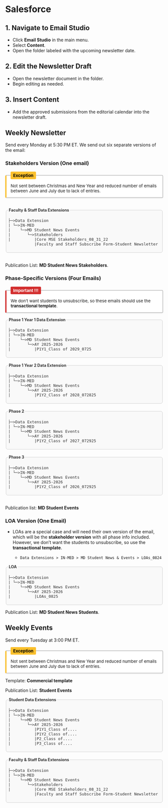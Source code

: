 

# Salesforce

## 1.  Navigate to Email Studio

- Click **Email Studio** in the main menu.
- Select **Content**.
- Open the folder labeled with the upcoming newsletter date.

## 2. Edit the Newsletter Draft

- Open the newsletter document in the folder.
- Begin editing as needed.

## 3. Insert Content

- Add the approved submissions from the editorial calendar into the newsletter draft.

## Weekly Newsletter

Send every Monday at 5:30 PM ET. We send out six separate versions of the email:

### Stakeholders Version (One email)

<fieldset style="
  border-left: 4px solid #fbc02d;
  background-color: #ffffff;
  padding: 1em;
  margin: 1em 0;
  box-shadow: 0 1px 3px rgba(0,0,0,0.1);
  border-radius: 4px;
  max-width: 700px;
  font-size: 0.95em;
">
  <legend style="
    font-weight: bold;
    color: #000000;
    background-color: #fbc02d;
    padding: 0.3em 0.6em;
    border-radius: 3px;
  ">
    Exception
  </legend>
  Not sent between Christmas and New Year and reduced number of emails between June and July due to lack of entries.
</fieldset>
<br>

<fieldset style="max-width: 500px; max-height:300px; color: #333333; font-size: 0.9em; border: 1px solid #ccc; border-radius: 6px; padding: 0.5em; background: #f9f9f9; overflow-x: auto;">
  <legend style="font-weight: bold;">Faculty & Staff Data Extensions</legend>

<pre>
├─>Data Extension
| └─>IN-MED
|    └─>MD Student News Events
|       └─>Stakeholders
|          |Core MSE Stakeholders_08_31_22
           |Faculty and Staff Subscribe Form-Student Newsletter
</pre>
</fieldset> 
<br>

Publication List: **MD Student News Stakeholders**.

### Phase-Specific Versions (Four Emails)
<fieldset style="
  border-left: 4px solid #d32f2f;
  background-color: #ffffff;
  padding: 1em;
  margin: 1em 0;
  border-radius: 4px;
  box-shadow: 0 1px 3px rgba(0,0,0,0.1);
  max-width: 700px;
  width: 100%;
  box-sizing: border-box;
  font-size: 0.95em;
">
  <legend style="
    font-weight: bold;
    color: #ffffff;
    background-color: #d32f2f;
    padding: 0.3em 0.6em;
    border-radius: 3px;
  ">
    Important !!!
  </legend>
  We don’t want students to unsubscribe, so these emails should use the <strong>transactional template</strong>.
</fieldset>

<fieldset style="max-width: 500px; max-height:300px; color: #333333; font-size: 0.9em; border: 1px solid #ccc; border-radius: 6px; padding: 0.5em; background: #f9f9f9; overflow-x: auto;">
  <legend style="font-weight: bold;">Phase 1 Year 1 Data Extension</legend>
  <pre>
├─>Data Extension
| └─>IN-MED
|    └─>MD Student News Events
|       └─>AY 2025-2026  
|          |P1Y1_Class of 2029_0725
</pre>
</fieldset>
<br>
<fieldset style="max-width: 500px; max-height:300px; color: #333333; font-size: 0.9em; border: 1px solid #ccc; border-radius: 6px; padding: 0.5em; background: #f9f9f9; overflow-x: auto;">
  <legend style="font-weight: bold;">Phase 1 Year 2 Data Extension</legend>
  <pre>
├─>Data Extension
| └─>IN-MED
|    └─>MD Student News Events
|       └─>AY 2025-2026  
|          |P1Y2_Class of 2028_072825
</pre>
</fieldset>
<br>
<fieldset style="max-width: 500px; max-height:300px; color: #333333; font-size: 0.9em; border: 1px solid #ccc; border-radius: 6px; padding: 0.5em; background: #f9f9f9; overflow-x: auto;">
  <legend style="font-weight: bold;">Phase 2</legend>
  <pre>
├─>Data Extension
| └─>IN-MED
|    └─>MD Student News Events
|       └─>AY 2025-2026  
|          |P1Y2_Class of 2027_072925
</pre>
</fieldset>
<br>
<fieldset style="max-width: 500px; max-height:300px; color: #333333; font-size: 0.9em; border: 1px solid #ccc; border-radius: 6px; padding: 0.5em; background: #f9f9f9; overflow-x: auto;">
  <legend style="font-weight: bold;">Phase 3</legend>
  <pre>
├─>Data Extension
| └─>IN-MED
|    └─>MD Student News Events
|       └─>AY 2025-2026  
|          |P1Y2_Class of 2026_072925
</pre>
</fieldset>
<br>

Publication list: **MD Student Events**
  
### LOA Version (One Email)

- LOAs are a special case and will need their own version of the email, which will be the **stakeholder version** with all phase info included. However, we don’t want the students to unsubscribe, so use the **transactional template**.

  - `Data Extensions > IN-MED > MD Student News & Events > LOAs_0824`

<fieldset style="max-width: 500px; max-height:300px; color: #333333; font-size: 0.9em; border: 1px solid #ccc; border-radius: 6px; padding: 0.5em; background: #f9f9f9; overflow-x: auto;">
  <legend style="font-weight: bold;">LOA</legend>
  <pre>
├─>Data Extension
| └─>IN-MED
|    └─>MD Student News Events
|       └─>AY 2025-2026  
|          |LOAs_0825
</pre>
</fieldset>

Publication List: **MD Student News Students**.

## Weekly Events

Send every Tuesday at 3:00 PM ET.
<fieldset style="
  border-left: 4px solid #fbc02d;
  background-color: #ffffff;
  padding: 1em;
  margin: 1em 0;
  box-shadow: 0 1px 3px rgba(0,0,0,0.1);
  border-radius: 4px;
  max-width: 700px;
  font-size: 0.95em;
">
  <legend style="
    font-weight: bold;
    color: #000000;
    background-color: #fbc02d;
    padding: 0.3em 0.6em;
    border-radius: 3px;
  ">
    Exception
  </legend>
  Not sent between Christmas and New Year and reduced number of emails between June and July due to lack of entries.
</fieldset>

Template: **Commercial template** 

Publication List: **Student Events**

  <fieldset style="max-width: 500px; max-height:300px; color: #333333; font-size: 0.9em; border: 1px solid #ccc; border-radius: 6px; padding: 0.5em; background: #f9f9f9; overflow-x: auto;">
  <legend style="font-weight: bold;">Student Data Extensions</legend>

<pre>
├─>Data Extension
| └─>IN-MED
|    └─>MD Student News Events
|       └─>AY 2025-2026  
|          |P1Y1_Class of....
|          |P1Y2_Class of....
|          |P2_Class of....
|          |P3_Class of....
</pre>
</fieldset>
<br>
<fieldset style="max-width: 500px; max-height:300px; color: #333333; font-size: 0.9em; border: 1px solid #ccc; border-radius: 6px; padding: 0.5em; background: #f9f9f9; overflow-x: auto;">
  <legend style="font-weight: bold;">Faculty & Staff Data Extensions</legend>

<pre>
├─>Data Extension
| └─>IN-MED
|    └─>MD Student News Events
|       └─>Stakeholders
|          |Core MSE Stakeholders_08_31_22
           |Faculty and Staff Subscribe Form-Student Newsletter
</pre>
</fieldset> 

